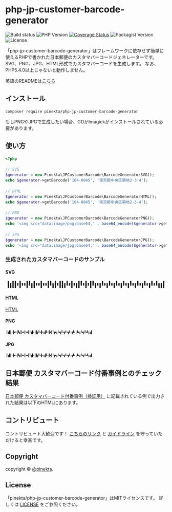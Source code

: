 # php-jp-customer-barcode-generator

![Build status](https://img.shields.io/circleci/project/github/pinekta/php-jp-customer-barcode-generator.svg)
![PHP Version](https://img.shields.io/badge/PHP-%3E%3D5.4-blue.svg)
[![Coverage Status](https://coveralls.io/repos/github/pinekta/php-jp-customer-barcode-generator/badge.svg?branch=master)](https://coveralls.io/github/pinekta/php-jp-customer-barcode-generator?branch=master)
![Packagist Version](https://img.shields.io/packagist/v/pinekta/php-jp-customer-barcode-generator.svg)
![License](https://img.shields.io/packagist/l/pinekta/php-jp-customer-barcode-generator.svg)

<!--
badge
logo image
-->

「php-jp-customer-barcode-generator」はフレームワークに依存せず簡単に使えるPHPで書かれた日本郵便のカスタマバーコードジェネレーターです。
SVG、PNG、JPG、HTML形式でカスタマバーコードを生成します。
なお、PHP5.4.0以上じゃないと動作しません。

英語のREADMEは[こちら](./README.md) 

## インストール

```
composer require pinekta/php-jp-customer-barcode-generator
```

もしPNGやJPGで生成したい場合、GDかImagickがインストールされている必要があります。

## 使い方

```php
<?php

// SVG
$generator = new Pinekta\JPCustomerBarcode\BarcodeGeneratorSVG();
echo $generator->getBarcode('104-0045', '東京都中央区築地2-3-4');

// HTML
$generator = new Pinekta\JPCustomerBarcode\BarcodeGeneratorHTML();
echo $generator->getBarcode('104-0045', '東京都中央区築地2-3-4');

// PNG
$generator = new Pinekta\JPCustomerBarcode\BarcodeGeneratorPNG();
echo '<img src="data:image/png;base64,' . base64_encode($generator->getBarcode('104-0045', '東京都中央区築地2-3-4')) . '">');

// JPG
$generator = new Pinekta\JPCustomerBarcode\BarcodeGeneratorJPG();
echo '<img src="data:image/jpg;base64,' . base64_encode($generator->getBarcode('104-0045', '東京都中央区築地2-3-4')) . '">');
```

### 生成されたカスタマバーコードのサンプル

#### SVG

![SVG](./sample/sample.svg)

#### HTML

[HTML](./sample/sample.html)

#### PNG

![PNG](./sample/sample.png)

#### JPG

![JPG](./sample/sample.jpg)

## 日本郵便 カスタマバーコード付番事例とのチェック結果

[日本郵便 カスタマバーコード付番事例（検証用）](https://www.post.japanpost.jp/zipcode/zipmanual/p25.html) に記載されている例で出力された結果は以下のHTMLにあります。

<!--
## Documentation

Comming soon...
-->

## コントリビュート

コントリビュート大歓迎です！
[こちらのリンク](./CODE_OF_CONDUCT.md) と [ガイドライン](./CONTRIBUTING.md) を守っていただけると幸甚です。

## Copyright

copyright © [@pinekta](https://github.com/pinekta).

## License

「pinekta/php-jp-customer-barcode-generator」はMITライセンスです。
詳しくは [LICENSE](./LICENSE) をご参照ください。
